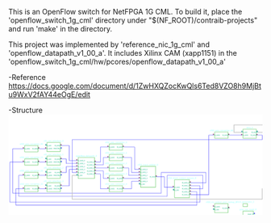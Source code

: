 This is an OpenFlow switch for NetFPGA 1G CML.
To build it, place the 'openflow_switch_1g_cml' directory under "$(NF_ROOT)/contraib-projects" and run 'make' in the directory.

This project was implemented by 'reference_nic_1g_cml' and 'openflow_datapath_v1_00_a'.
It includes Xilinx CAM (xapp1151) in the 'openflow_switch_1g_cml/hw/pcores/openflow_datapath_v1_00_a'

-Reference
https://docs.google.com/document/d/1ZwHXQZocKwQls6Ted8VZO8h9MjBtu9WxV2fAY44eOgE/edit

-Structure
![structure](./img/cml_openflow.png)

